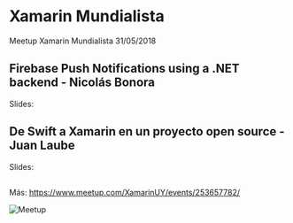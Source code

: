 # Xamarin Mundialista
Meetup Xamarin Mundialista 31/05/2018

## Firebase Push Notifications using a .NET backend - Nicolás Bonora

Slides: 

## De Swift a Xamarin en un proyecto open source - Juan Laube

Slides: 

##

Más: https://www.meetup.com/XamarinUY/events/253657782/

![Meetup](https://secure.meetupstatic.com/photos/event/b/f/3/d/highres_474348957.jpeg)

